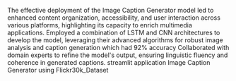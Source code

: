 The effective deployment of the Image Caption Generator model led to enhanced content organization, accessibility, and user interaction across various platforms, highlighting its capacity to enrich multimedia applications.
Employed a combination of LSTM and CNN architectures to develop the model, leveraging their advanced algorithms for robust image analysis and caption generation which had 92% accuracy
Collaborated with domain experts to refine the model's output, ensuring linguistic fluency and coherence in generated captions.
streamlit application Image Caption Generator using Flickr30k_Dataset

